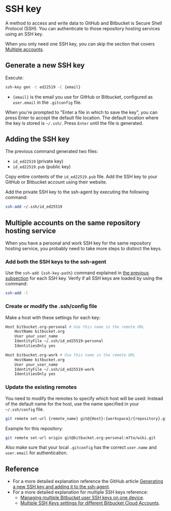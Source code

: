 # SSH key

A method to access and write data to GitHub and Bitbucket is Secure Shell Protocol (SSH).
You can authenticate to those repository hosting services using an SSH key.

When you only need one SSH key, you can skip the section that covers [Multiple accounts](#multiple-accounts-on-the-same-repository-hosting-service).

## Generate a new SSH key

Execute:

```sh
ssh-key gen -t ed22519 -C {email}
```

- `{email}` is the email you use for GitHub or Bitbucket, configured as `user.email` in the `.gitconfig` file.

When you're prompted to "Enter a file in which to save the key", you can press Enter to accept the default file location.
The default location where the key is stored is `~/.ssh/`.
Press `Enter` until the file is generated.

## Adding the SSH key 

The previous command generated two files:

- `id_ed22519` (private key)
- `id_ed22519.pub` (public key)

Copy entire contents of the `id_ed22519.pub` file.
Add the SSH key to your GitHub or Bitbucket account using their website.

Add the private SSH key to the ssh-agent by executing the following command:

```sh
ssh-add ~/.ssh/id_ed25519
```

## Multiple accounts on the same repository hosting service

When you have a personal and work SSH key for the same repository hosting service, you probably need to take more steps to distinct the keys.

### Add both the SSH keys to the ssh-agent

Use the `ssh-add {ssh-key-path}` command explained in [the previous subsection](#adding-the-ssh-key) for each SSH key.
Verify if all SSH keys are loaded by using the command:

```sh
ssh-add -l
```

### Create or modify the .ssh/config file

Make a host with these settings for each key:

```sh
Host bitbucket.org-personal # Use this name in the remote URL
	HostName bitbucket.org
	User your_user_name
	IdentityFile ~/.ssh/id_ed25519-personal
	IdentitiesOnly yes

Host bitbucket.org-work # Use this name in the remote URL
	HostName bitbucket.org
	User your_user_name
	IdentityFile ~/.ssh/id_ed25519-work
	IdentitiesOnly yes
```

### Update the existing remotes

You need to modify the remotes to specify which host will be used:
Instead of the default name for the host, use the name specified in your `~/.ssh/config` file. 

```sh
git remote set-url {remote_name} git@{Host}:{workspace}/{repository}.git
```

Example for this repository:

```sh
git remote set-url origin git@bitbucket.org-personal:m7to/wiki.git
```

Also make sure that your local `.gitconfig` has the correct `user.name` and `user.email` for authentication.

## Reference

- For a more detailed explanation reference the GitHub article [Generating a new SSH key and adding it to the ssh-agent](https://docs.github.com/en/authentication/connecting-to-github-with-ssh/generating-a-new-ssh-key-and-adding-it-to-the-ssh-agent).
- For a more detailed explanation for multiple SSH keys reference:
	- [Managing multiple Bitbucket user SSH keys on one device](https://support.atlassian.com/bitbucket-cloud/docs/managing-multiple-bitbucket-user-ssh-keys-on-one-device/).
	- [Multiple SSH Keys settings for different Bitbucket Cloud Accounts](https://confluence.atlassian.com/bbkb/multiple-ssh-keys-settings-for-different-bitbucket-cloud-accounts-1168847503.html).
